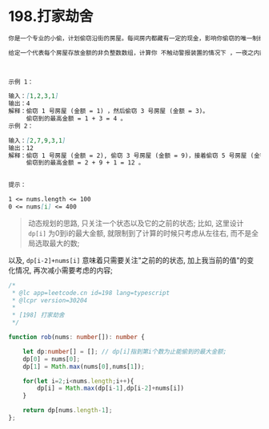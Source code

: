 # 198.打家劫舍


```md
你是一个专业的小偷，计划偷窃沿街的房屋。每间房内都藏有一定的现金，影响你偷窃的唯一制约因素就是相邻的房屋装有相互连通的防盗系统，如果两间相邻的房屋在同一晚上被小偷闯入，系统会自动报警。

给定一个代表每个房屋存放金额的非负整数数组，计算你 不触动警报装置的情况下 ，一夜之内能够偷窃到的最高金额。

 

示例 1：

输入：[1,2,3,1]
输出：4
解释：偷窃 1 号房屋 (金额 = 1) ，然后偷窃 3 号房屋 (金额 = 3)。
     偷窃到的最高金额 = 1 + 3 = 4 。
示例 2：

输入：[2,7,9,3,1]
输出：12
解释：偷窃 1 号房屋 (金额 = 2), 偷窃 3 号房屋 (金额 = 9)，接着偷窃 5 号房屋 (金额 = 1)。
     偷窃到的最高金额 = 2 + 9 + 1 = 12 。
 

提示：

1 <= nums.length <= 100
0 <= nums[i] <= 400
```

> 动态规划的思路, 只关注一个状态以及它的之前的状态;
比如, 这里设计`dp[i]` 为0到i的最大金额, 就限制到了计算的时候只考虑从左往右, 而不是全局选取最大的数;

以及, `dp[i-2]+nums[i]` 意味着只需要关注"之前的的状态, 加上我当前的值"的变化情况, 再次减小需要考虑的内容;


```ts
/*
 * @lc app=leetcode.cn id=198 lang=typescript
 * @lcpr version=30204
 *
 * [198] 打家劫舍
 */

function rob(nums: number[]): number {

    let dp:number[] = []; // dp[i]指到第i个数为止能偷到的最大金额;
    dp[0] = nums[0];
    dp[1] = Math.max(nums[0],nums[1]);

    for(let i=2;i<nums.length;i++){
        dp[i] = Math.max(dp[i-1],dp[i-2]+nums[i])
    }

    return dp[nums.length-1];
};
```
